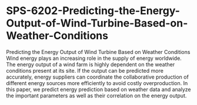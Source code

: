 # SPS-6202-Predicting-the-Energy-Output-of-Wind-Turbine-Based-on-Weather-Conditions
Predicting the Energy Output of Wind Turbine Based on Weather Conditions
Wind energy plays an increasing role in the supply of energy worldwide. The energy output of a wind farm is highly dependent on the weather conditions present at its site. If the output can be predicted more accurately, energy suppliers can coordinate the collaborative production of different energy sources more efficiently to avoid costly overproduction. In this paper, we predict energy prediction based on weather data and analyze the important parameters as well as their correlation on the energy output.
